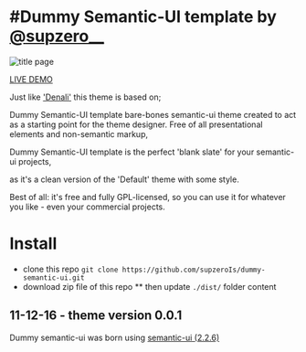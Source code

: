 

#Dummy Semantic-UI template by [@supzero__](https://twitter.com/supzero__)
==============
![title page](https://cloud.githubusercontent.com/assets/9328808/20239509/093198fa-a90a-11e6-80a1-b465f246534b.png)

[LIVE DEMO](http://htmlpreview.github.io/?https://github.com/supzeroIs/dummy-semantic-ui/blob/master/dist/index.html)

Just like ['Denali'](http://demoblvd.com/themes/denali/demo-1/) this theme is based on; 

Dummy Semantic-UI template bare-bones semantic-ui theme created to act as a starting point for the theme designer.
Free of all presentational elements and non-semantic markup,

Dummy Semantic-UI template is the perfect 'blank slate' 
for your semantic-ui projects, 

as it's a clean version of the 'Default' theme with some style.

Best of all: it's free and fully GPL-licensed, so you can use it for whatever you like - even your commercial projects.

Install
=============

* clone this repo `git clone https://github.com/supzeroIs/dummy-semantic-ui.git`
* download zip file of this repo
** then update `./dist/` folder content


11-12-16 - theme version 0.0.1
------------------------------------
Dummy semantic-ui was born using [semantic-ui (2.2.6)](https://github.com/Semantic-Org/Semantic-UI)

